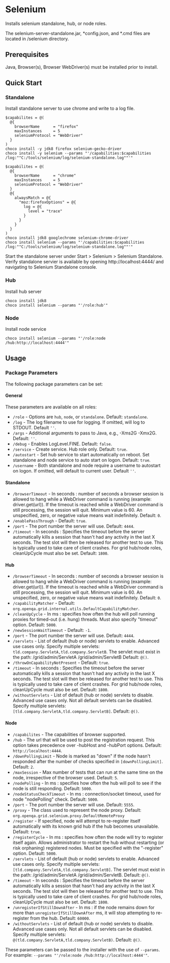 ﻿# Selenium

Installs selenium standalone, hub, or node roles.

The selenium-server-standalone.jar, *config.json, and *.cmd files are
located in <Get-ToolsLocation>/selenium directory.

## Prerequisites

Java, Browser(s), Browser WebDriver(s) must be installed prior to install.

## Quick Start

### Standalone

Install standalone server to use chrome and write to a log file.

```
$capabilites = @(
  @{
    browserName      = "firefox"
    maxInstances     = 5
    seleniumProtocol = "WebDriver"
  }
)
choco install -y jdk8 firefox selenium-gecko-driver
choco install -y selenium --params "'/capabilities:$capabilities /log:""C:/tools/selenium/log/selenium-standalone.log""'"
```

```
$capabilites = @(
  @{
    browserName      = "chrome"
    maxInstances     = 5
    seleniumProtocol = "WebDriver"
  }
  @{
    alwaysMatch = @{
      "moz:firefoxOptions" = @{
        log = @{
          level = "trace"
        }
      }
    }
  }
)
choco install jdk8 googlechrome selenium-chrome-driver
choco install selenium --params "'/capabilities:$capabilities /log:""C:/tools/selenium/log/selenium-standalone.log""'"
```

Start the standalone server under Start > Selenium > Selenium Standalone.
Verify standalone servier is available by opening http://localhost:4444/ and navigating to Selenium Standalone console.

### Hub

Install hub server

```
choco install jdk8
choco install selenium --params "'/role:hub'"
```

### Node

Install node service

`choco install selenium --params "'/role:node /hub:http://localhost:4444'"`

## Usage

### Package Parameters

The following package parameters can be set:

#### General

These parameters are available on all roles:

- `/role` - Options are `hub`, `node`, or `standalone`.
    Default: `standalone`.
- `/log` - The log filename to use for logging. If omitted, will log
    to STDOUT. Default `''`.
- `/args` - Additional arguments to pass to Java, e.g., -Xms2G -Xmx2G.
    Default: `''`.
- `/debug` - Enables LogLevel.FINE. Default: `false`.
- `/service` - Create service. Hub role only. Default: `true`.
- `/autostart` - Set hub service to start automatically on reboot. Set
    standalone and node service to auto start on logon. Default: `true`.
- `/username` - Both standalone and node require a username to
    autostart on logon. If omitted, will default to
    current user. Default `''`.

#### Standalone

- `/browserTimeout` - In seconds : number of seconds a browser session
    is allowed to hang while a WebDriver command is running (example:
    driver.get(url)). If the timeout is reached while a WebDriver
    command is still processing, the session will quit. Minimum value
    is 60. An unspecified, zero, or negative value means wait
    indefinitely. Default: `0`.
- `/enablePassThrough` - Default: `true`.
- `/port` - The port number the server will use. Default: `4444`.
- `/timeout` - In seconds : Specifies the timeout before the server
    automatically kills a session that hasn't had any activity in the
    last X seconds. The test slot will then be released for another
    test to use. This is typically used to take care of client crashes.
    For grid hub/node roles, cleanUpCycle must also be set.
    Default: `1800`.

#### Hub

- `/browserTimeout` - In seconds : number of seconds a browser session
    is allowed to hang while a WebDriver command is running (example:
    driver.get(url)). If the timeout is reached while a WebDriver
    command is still processing, the session will quit. Minimum value
    is 60. An unspecified, zero, or negative value means wait
    indefinitely. Default: `0`.
- `/capabilityMatcher` -
    Default: `org.openqa.grid.internal.utils.DefaultCapabilityMatcher`.
- `/cleanUpCycle` - In ms : specifies how often the hub will poll
    running proxies for timed-out (i.e. hung) threads. Must also
    specify "timeout" option. Default: `5000`.
- `/newSessionWaitTimeout` - Default: `-1`.
- `/port` - The port number the server will use. Default: `4444`.
- `/servlets` - List of default (hub or node) servlets to enable.
    Advanced use cases only. Specify multiple servlets:
    `tld.company.ServletA,tld.company.ServletB`. The servlet must exist
    in the path: /grid/admin/ServletA /grid/admin/ServletB
    Default: `@()`.
- `/throwOnCapabilityNotPresent` - Default: `true`.
- `/timeout` - In seconds : Specifies the timeout before the server
    automatically kills a session that hasn't had any activity in the
    last X seconds. The test slot will then be released for another
    test to use. This is typically used to take care of client crashes.
    For grid hub/node roles, cleanUpCycle must also be set.
    Default: `1800`.
- `/withoutServlets` - List of default (hub or node) servlets to
    disable. Advanced use cases only. Not all default servlets can be
    disabled. Specify multiple servlets:
    `[tld.company.ServletA,tld.company.ServletB]`. Default: `@()`.

#### Node

- `/capabilites` - The capabilities of browser supported.
- `/hub` - The url that will be used to post the registration request.
    This option takes precedence over -hubHost and -hubPort options.
    Default: `http://localhost:4444`.
- `/downPollingLimit` - Node is marked as "down" if the node hasn't
    responded after the number of checks specified in
    `[downPollingLimit]`. Default: `2`.
- `/maxSession` - Max number of tests that can run at the same
    time on the node, irrespective of the browser used. Default: `5`.
- `/nodePolling` - In ms : specifies how often the hub will poll to see
    if the node is still responding. Default: `5000`.
- `/nodeStatusCheckTimeout` - In ms : connection/socket timeout, used
    for node "nodePolling" check. Default: `5000`.
- `/port` - The port number the server will use. Default: `5555`.
- `/proxy` - The class used to represent the node proxy.
    Default: `org.openqa.grid.selenium.proxy.DefaultRemoteProxy`
- `/register` - If specified, node will attempt to re-register itself
    automatically with its known grid hub if the hub becomes
    unavailable. Default: `true`.
- `/registerCycle` - In ms : specifies how often the node will try to
    register itself again. Allows administrator to restart the hub
    without restarting (or risk orphaning) registered nodes. Must be
    specified with the "-register" option. Default: `5000`.
- `/servlets` - List of default (hub or node) servlets to enable.
    Advanced use cases only. Specify multiple servlets:
    `[tld.company.ServletA,tld.company.ServletB]`. The servlet must
    exist in the path: /grid/admin/ServletA /grid/admin/ServletB.
    Default: `@()`.
- `/timeout` - In seconds : Specifies the timeout before the server
    automatically kills a session that hasn't had any activity in the
    last X seconds. The test slot will then be released for another test
    to use. This is typically used to take care of client crashes. For
    grid hub/node roles, cleanUpCycle must also be set. Default: `1800`.
- `/unregisterIfStillDownAfter` - In ms : if the node remains down for
    more than `unregisterIfStillDownAfter` ms, it will stop
    attempting to re-register from the hub. Default: `60000`.
- `/withoutServlets` - List of default (hub or node) servlets to
    disable. Advanced use cases only. Not all default servlets can be
    disabled. Specify multiple servlets:
    `@(tld.company.ServletA,tld.company.ServletB)`.
    Default: `@()`.

These parameters can be passed to the installer with the use of `--params`.
For example: `--params "'/role:node /hub:http://localhost:4444'"`.
